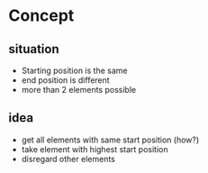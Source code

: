 # Concept

## situation

- Starting position is the same
- end position is different
- more than 2 elements possible

## idea

- get all elements with same start position (how?)
- take element with highest start position
- disregard other elements